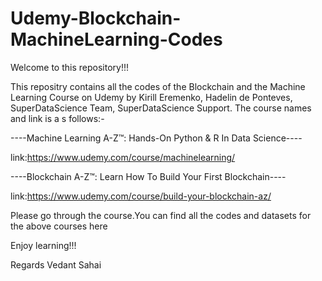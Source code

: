 # Udemy-Blockchain-MachineLearning-Codes

Welcome to this repository!!!

This repositry contains all the codes of the Blockchain and the Machine Learning Course on Udemy by  Kirill Eremenko, Hadelin de Ponteves, SuperDataScience Team, SuperDataScience Support.
The course names and link is a s follows:-

----Machine Learning A-Z™: Hands-On Python & R In Data Science----

link:https://www.udemy.com/course/machinelearning/

----Blockchain A-Z™: Learn How To Build Your First Blockchain----

link:https://www.udemy.com/course/build-your-blockchain-az/

Please go through the course.You can find all the codes and datasets for the above courses here

Enjoy learning!!!

Regards
Vedant Sahai
